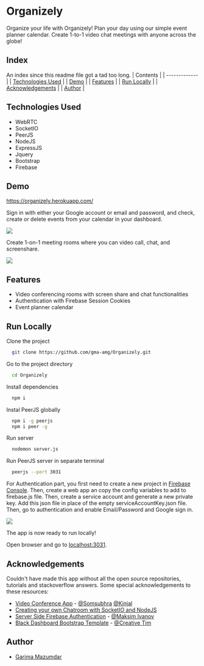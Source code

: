 # Organizely

Organize your life with Organizely! Plan your day using our simple event planner calendar. Create 1-to-1 video chat meetings with anyone across the globe!

## Index

An index since this readme file got a tad too long.
| Contents |
| ------------- |
| [Technologies Used](https://github.com/gma-amg/Organizely/blob/main/README.md#technologies-used) | 
| [Demo](https://github.com/gma-amg/Organizely/blob/main/README.md#demo) |
| [Features](https://github.com/gma-amg/Organizely/blob/main/README.md#features) |
| [Run Locally](https://github.com/gma-amg/Organizely/blob/main/README.md#run-locally) |
| [Acknowledgements](https://github.com/gma-amg/Organizely/blob/main/README.md#acknowledgements) |
| [Author](https://github.com/gma-amg/Organizely/blob/main/README.md#author) |

## Technologies Used

* WebRTC
* SocketIO
* PeerJS
* NodeJS
* ExpressJS
* Jquery
* Bootstrap
* Firebase






## Demo

https://organizely.herokuapp.com/

Sign in with either your Google account or email and password, and check, create or delete events from your calendar in your dashboard.

![](https://media.giphy.com/media/PHw0KqmhWKH1mlQdiG/giphy.gif)

Create 1-on-1 meeting rooms where you can video call, chat, and screenshare.

![](https://media.giphy.com/media/pxCeJoRC76LhEiiqkn/giphy.gif)



  
## Features

- Video conferencing rooms with screen share and chat functionalities
- Authentication with Firebase Session Cookies
- Event planner calendar

  
## Run Locally

Clone the project

```bash
  git clone https://github.com/gma-amg/Organizely.git
```

Go to the project directory

```bash
  cd Organizely
```

Install dependencies

```bash
  npm i
```

Instal PeerJS globally

```bash
  npm i -g peerjs
  npm i peer -g
```

Run server

```bash
  nodemon server.js
```

Run PeerJS server in separate terminal

```bash
  peerjs --port 3031
```

For Authentication part, you first need to create a new project in [Firebase Console](https://console.firebase.google.com/). Then, create a web app an copy the config variables to add to firebase.js file. Then, create a service account and generate a new private key. Add this json file in place of the empty serviceAccountKey.json file. Then, go to authentication and enable Email/Password and Google sign in. 


![](https://media.giphy.com/media/5elu7pEm5nD9tJIz1x/giphy.gif)


The app is now ready to run locally!

Open browser and go to [localhost:3031](localhost:3031).

  
## Acknowledgements

Couldn't have made this app without all the open source repositories, tutorials and stackoverflow answers. Some special acknowledgements to these resources:

 - [Video Conference App](https://github.com/Somsubhra1/Video-Conference) - [@Somsubhra](https://github.com/Somsubhra1) [@Kinjal](https://github.com/Kinjalrk2k)
 - [Creating your own Chatroom with SocketIO and NodeJS](https://dev.to/ibmdeveloper/creating-your-own-chat-room-with-react-node-and-socket-io-in-the-cloud-part-1-13dg)
 - [Server Side Firebase Authentication](https://www.youtube.com/watch?v=kX8by4eCyG4&ab_channel=MaksimIvanov) - [@Maksim Ivanov](https://github.com/satansdeer)
 - [Black Dashboard Bootstrap Template](https://demos.creative-tim.com/black-dashboard/docs/1.0/getting-started/introduction.html) - [@Creative Tim](https://www.creative-tim.com/)

  
## Author

- [Garima Mazumdar](https://www.github.com/gma-amg)